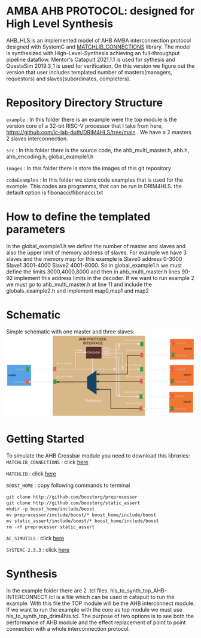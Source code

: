 # AMBA AHB PROTOCOL: designed for High Level Synthesis

AHB_HLS is an implemented model of AHB AMBA interconnection protocol designed with SystemC and [MATCHLIB_CONNECTIONS](https://github.com/hlslibs/matchlib_connections.git) library.
The model is synthesized with High-Level-Synthesis achieving an full-throughput pipeline dataflow.
Mentor's Catapult 2021.1.1 is used for sythesis and QuestaSim 2019.3_1 is used for verification.
On this version we figure out the version that user includes templated number of masters(managers, requestors) and slaves(subordinates, completers). 

# Repository Directory Structure

`example` : In this folder there is an example were the top module is the version core of a 32-bit RISC-V processor that I take from here, https://github.com/ic-lab-duth/DRIM4HLS/tree/main .
We have a 2 masters 2 slaves interconnection.

`src` : In this folder there is the source code, the ahb_multi_master.h, ahb.h, ahb_encoding.h, global_example1.h

`images` : In this folder there is store the images of this git repository

`codeExamples` : In this folder we store code examples that is used for the example. This codes ara programms, that can be run in DRIM4HLS.
the default option is fibonacci/fibonacci.txt

# How to define the templated parameters 
In the global_example1.h we define the number of master and slaves and also the upper limit of memory address of slaves.
For example we have 3 slaves and the memory map for this example is Slave0 address 0-3000 Slave1 3001-4000 Slave2 4001-8000.
So in global_example1.h we must define the limits 3000,4000,8000 and then in  ahb_multi_master.h lines 90-92 implement this address limits in the decoder.
If we want to run example 2 we must go to ahb_multi_master.h  at line 11 and include the globals_example2.h and implement map0,map1 and map2 

# Schematic
Simple schematic with one master and three slaves: 
![alt text][logo]

[logo]: https://github.com/StergiosKiourtsis/AHB_HLS/blob/main/images/AHBOneMaster.png "Logo Title Text 2"


# Getting Started

To simulate the AHB Crossbar module you need to download this librαries: 
`MATCHLIB_CONNECTIONS` : click [here](https://github.com/hlslibs/matchlib_connections.git)

`MATCHLIB` : click [here](http://github.com/NVlabs/matchlib.git)

`BOOST_HOME` : copy following commands to terminal
   
    git clone http://github.com/boostorg/preprocessor
    git clone http://github.com/boostorg/static_assert
    mkdir -p boost_home/include/boost
    mv preprocessor/include/boost/* boost_home/include/boost
    mv static_assert/include/boost/* boost_home/include/boost
    rm -rf preprocessor static_assert

`AC_SIMUTILS` : click [here](https://github.com/hlslibs/ac_simutils.git)

`SYSTEMC-2.3.3` : click [here](//www.accellera.org/images/downloads/standards/systemc/systemc-$SYSCVER.tar.gz)

# Synthesis 
In the example folder there are 2 .tcl files. 
hls_to_synth_top_AHB-INTERCONNECT.tcl is a file which can be used in catapult to run the example. With this file the TOP module will be the AHB interconnect module.
If we want to run the example with the core as top module we must use hls_to_synth_top_drim4hls.tcl. The purpose of two options is to see both the performance of 
AHB module and the effect replacement of point to point connection with a whole interconnection protocol.

